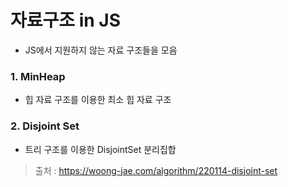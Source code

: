 # 자료구조 in JS
* JS에서 지원하지 않는 자료 구조들을 모음

### 1. MinHeap
* 힙 자료 구조를 이용한 최소 힙 자료 구조

### 2. Disjoint Set
* 트리 구조를 이용한 DisjointSet 분리집합 
>  출처 : https://woong-jae.com/algorithm/220114-disjoint-set
